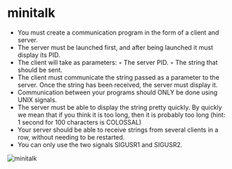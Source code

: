 # minitalk
- You must create a communication program in the form of a client and server.
- The server must be launched first, and after being launched it must display its PID.
- The client will take as parameters:
◦ The server PID.
◦ The string that should be sent.
- The client must communicate the string passed as a parameter to the server. Once the string has been received, the server must display it.
- Communication between your programs should ONLY be done using UNIX signals.
- The server must be able to display the string pretty quickly. By quickly we mean that if you think it is too long, then it is probably too long (hint: 1 second for 100 characters is COLOSSAL)
- Your server should be able to receive strings from several clients in a row, without needing to be restarted.
- You can only use the two signals SIGUSR1 and SIGUSR2.

![minitalk](https://user-images.githubusercontent.com/51109408/129360769-11a520a6-6662-4609-9cca-e7a10cac2515.png)

